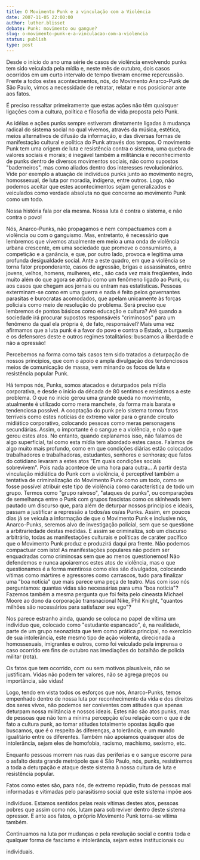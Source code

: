 ```yaml
---
title: O Movimento Punk e a vinculação com a Violência
date: 2007-11-05 22:00:00
author: luther.blisset
debate: Punk: movimento ou gangue?
slug: o-movimento-punk-e-a-vinculacao-com-a-violencia
status: publish 
type: post
---
```


Desde o início do ano uma série de casos de violência envolvendo punks tem sido veiculada pela mídia e, neste mês de outubro, dois casos ocorridos em um curto intervalo de tempo tiveram enorme repercussão. Frente a todos estes acontecimentos, nós, do Movimento Anarco-Punk de São Paulo, vimos a necessidade de retratar, relatar e nos posicionar ante aos fatos.   

É preciso ressaltar primeiramente que estas ações não têm quaisquer ligações com a cultura, política e filosofia de vida proposta pelo Punk.   

As idéias e ações punks sempre estiveram diretamente ligadas à mudança radical do sistema social no qual vivemos, através da música, estética, meios alternativos de difusão da informação, e das diversas formas de manifestação cultural e política do Punk através dos tempos. O movimento Punk tem uma origem de luta e resistência contra o sistema, uma quebra de valores sociais e morais; é inegável também a militância e reconhecimento de punks dentro de diversos movimentos sociais, não como supostos "baderneiros", mas como aliados dentro dos interesses revolucionários. Vide por exemplo a atuação de indivíduos punks junto ao movimento negro, homossexual, de luta por moradia, indígena, entre outros. Logo, não podemos aceitar que estes acontecimentos sejam generalizados e veiculados como verdade absoluta no que concerne ao movimento Punk como um todo.   

Nossa história fala por ela mesma. Nossa luta é contra o sistema, e não contra o povo!   

Nós, Anarco-Punks, não propagamos e nem compactuamos com a violência ou com o ganguismo. Mas, entretanto, é necessário que lembremos que vivemos atualmente em meio a uma onda de violência urbana crescente, em uma sociedade que promove o consumismo, a competição e a ganância, e que, por outro lado, provoca e legitima uma profunda desigualdade social. Ante a este quadro, em que a violência se torna fator preponderante, casos de agressão, brigas e assassinatos, entre jovens, velhos, homens, mulheres, etc., são cada vez mais freqüentes, indo muito além do que agora se atribui como um fenômeno ligado ao Punk, ou aos casos que chegam aos jornais ou entram nas estatísticas. Pessoas exterminam-se como em uma guerra e nada é feito pelos governantes parasitas e burocratas acomodados, que apelam unicamente às forças policiais como meio de resolução do problema. Será preciso que lembremos de pontos básicos como educação e cultura? Até quando a sociedade irá procurar supostos responsáveis "criminosos" para um fenômeno da qual ela própria é, de fato, responsável? Mais uma vez afirmamos que a luta punk é a favor do povo e contra o Estado, a burguesia e os defensores deste e outros regimes totalitários: buscamos a liberdade e não a opressão!   

Percebemos na forma como tais casos tem sido tratados a deturpação de nossos princípios, que com o apoio e ampla divulgação dos tendenciosos meios de comunicação de massa, vem minando os focos de luta e resistência popular Punk.   

Há tempos nós, Punks, somos atacados e deturpados pela mídia corporativa, e desde o início da década de 80 sentimos e resistimos a este problema. O que no início gerou uma grande queda no movimento, atualmente é utilizado como mera manchete, da forma mais barata e tendenciosa possível. A cooptação do punk pelo sistema tornou fatos terríveis como estes notícias de extremo valor para o grande circulo midiático corporativo, colocando pessoas como meras personagens secundárias. Assim, o importante é o sangue e a violência, e não o que gerou estes atos. No entanto, quando explanamos isso, não falamos de algo superficial, tal como esta mídia tem abordado estes casos. Falamos de algo muito mais profundo, como em que condições diárias estão colocados trabalhadores e trabalhadoras, estudantes, senhores e senhoras; que fatos do cotidiano levaram a estes atos "Em quais condições sociais sobrevivem". Pois nada acontece de uma hora para outra... A partir desta vinculação midiática do Punk com a violência, é perceptível também a tentativa de criminalização do Movimento Punk como um todo, como se fosse possível atribuir este tipo de violência como característica de todo um grupo. Termos como "grupo raivoso", "ataques de punks", ou comparações de semelhança entre o Punk com grupos fascistas como os skinheads tem pautado um discurso que, para além de deturpar nossos princípios e ideais, passam a justificar a repressão a todos/as os/as Punks. Assim, em poucos dias já se veicula a informação de que o Movimento Punk e inclusive nós, Anarco-Punks, seremos alvo de investigação policial, sem que se questione a arbitrariedade destas medidas. E assim se criminaliza, sob um discurso arbitrário, todas as manifestações culturais e políticas de caráter pacífico que o Movimento Punk produz e produzirá daqui pra frente. Não podemos compactuar com isto! As manifestações populares não podem ser enquadradas como criminosas sem que ao menos questionemos! Não defendemos e nunca apoiaremos estes atos de violência, mas o que questionamos é a forma mentirosa como eles são divulgados, colocando vítimas como mártires e agressores como carrascos, tudo para finalizar uma "boa notícia" que mais parece uma peça de teatro. Mas com isso nós perguntamos: quantas vidas são necessárias para uma "boa notícia"? Fazemos também a mesma pergunta que foi feita pelo cineasta Michael Moore ao dono da corporação transnacional Nike, Phil Knight, "quantos milhões são necessários para satisfazer seu ego"?   

Nos parece estranho ainda, quando se coloca no papel de vítima um indivíduo que, colocado como "estudante espancado", é, na realidade, parte de um grupo neonazista que tem como prática principal, no exercício de sua intolerância, este mesmo tipo de ação violenta, direcionada a homossexuais, imigrantes e outros, como foi veiculado pela imprensa o caso ocorrido em fins de outubro nas imediações do batalhão de policia militar (rota).   

Os fatos que tem ocorrido, com ou sem motivos plausíveis, não se justificam. Vidas não podem ter valores, não se agrega preços ou importância, são vidas!   

Logo, tendo em vista todos os esforços que nós, Anarco-Punks, temos empenhado dentro de nossa luta por reconhecimento da vida e dos direitos dos seres vivos, não podemos ser coniventes com atitudes que apenas deturpam nossa militância e nossos ideais. Estes não são atos punks, mas de pessoas que não tem a mínima percepção e/ou relação com o que é de fato a cultura punk, ao tomar atitudes totalmente opostas àquilo que buscamos, que é o respeito às diferenças, a tolerância, e um mundo igualitário entre os diferentes. Também não apoiamos quaisquer atos de intolerância, sejam eles de homofobia, racismo, machismo, sexismo, etc.   

Enquanto pessoas morrem nas ruas das periferias e o sangue escorre para o asfalto desta grande metrópole que é São Paulo, nós, punks, resistiremos a toda a deturpação e ataque deste sistema à nossa cultura de luta e resistência popular.   

Fatos como estes são, para nós, de extremo repúdio, fruto de pessoas mal informadas e vitimadas pelo parasitismo social que este sistema impõe aos   

indivíduos. Estamos sentidos pelas reais vítimas destes atos, pessoas pobres que assim como nós, lutam para sobreviver dentro deste sistema opressor. E ante aos fatos, o próprio Movimento Punk torna-se vítima também.   

Continuamos na luta por mudanças e pela revolução social e contra toda e qualquer forma de fascismo e intolerância, sejam estes institucionais ou   

individuais.
